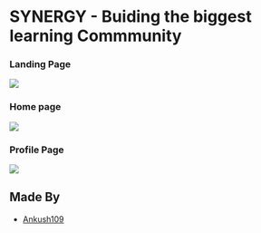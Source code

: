 # SYNERGY - Buiding the biggest learning Commmunity

<!-- <p>Issues with current project Synergy : -&nbsp;</p>

<p>1. comments and likes are not refetched in other user profiles if some one likes or comments need to refresh to get the updated value&nbsp;</p>

<p>2. profile links should be stored in databse and should only be shown if some one adds it via edit user&nbsp;<br />
&nbsp;<br />
3. Css of some particular places will be rectified ie Appbar&nbsp;</p>

<p>4. course details should be fixed&nbsp;</p>

<p>Required Implementations : -&nbsp;</p>

<p>1. In specific room top by functionality should be there</p>

<p>2. Clicking on a particular room the user should be routed to that room route</p>

<p>3. all the posts made in that room should be populated with a option to leave room some where in that page&nbsp;</p>

<p>4.logic of followers and following to be implemented in both frontend and backend</p>

<p>5. Google login should be implemented by souvik</p>

<p>5. forgot password and while registering mail should be sent to the gmail of that user</p>

<p>6. Top contributors will be populated based on its post popularity&nbsp;</p>

<p>7. Recent activites arcitcles should be there with links</p>

<p>8. jobs openings will be provided via api&nbsp;</p>

<p>9. Roadmaps have to made</p>

<p>10.pg courses have to made</p>

<p>11. Im home followers post and users room top posts will be populated</p>

<p>12. Landing Page will be made from scatch</p>

<p>13  Notifications system </p>

<p>14  Thought of the Day </p>

<p>15  Search functionality (title of post )  </p>

<p>16  Mobile responsiveness   </p>

<p>17  Saved Posts   </p>

<p>18 Help section  </p>

<p>19 Share post of other  </p>

# Features -->
### Landing Page 
![](https://raw.githubusercontent.com/ankush109/Synergy/main/frontend/public/landing%20page.png?token=GHSAT0AAAAAACEURKCX2K6DHMDZ6U7IXCIQZFGQBRA)
### Home page

![](https://raw.githubusercontent.com/ankush109/Synergy/main/frontend/public/profile.png?token=GHSAT0AAAAAACEURKCW2DLDJ3QZFPVPG6PMZFGP34Q)

### Profile Page

![](https://raw.githubusercontent.com/ankush109/Synergy/main/frontend/public/home.png?token=GHSAT0AAAAAACEURKCXHMIEWSWK454O6ANGZFGP5GQ)

<!-- ### Edit Post

![](https://raw.githubusercontent.com/Ankush109/Synergy/Ankush/frontend/public/edtuser.png?token=GHSAT0AAAAAAB6U4VYFVY5ZNTJMGULOUTK6ZCA62EA)

### profile

![](https://raw.githubusercontent.com/Ankush109/Synergy/Ankush/frontend/public/profile.png?token=GHSAT0AAAAAAB6U4VYEUWCJCUMOOQRLJWFCZCA6ZQA)

### Login

![](https://raw.githubusercontent.com/Ankush109/Synergy/Ankush/frontend/public/login.png?token=GHSAT0AAAAAAB6U4VYFQGZKIEPHGYVKJOWGZCA65IQ)


### Edit-Profile

![](https://raw.githubusercontent.com/Ankush109/Synergy/Ankush/frontend/public/edit-user.png?token=GHSAT0AAAAAAB6U4VYELR2MCC3YNLN7DH7AZCA66AA)

 -->

## Made By

- [Ankush109](https://github.com/Ankush109)
